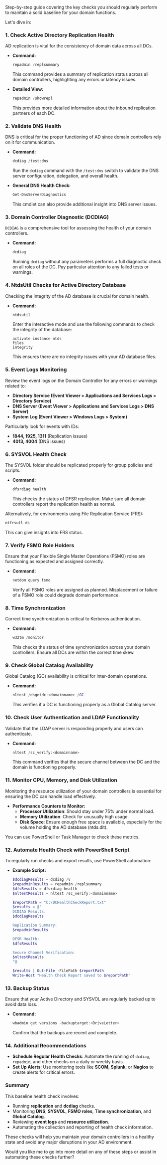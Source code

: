 Step-by-step guide covering the key checks you should regularly perform to maintain a solid baseline for your domain functions.

Let's dive in:

### **1. Check Active Directory Replication Health**
AD replication is vital for the consistency of domain data across all DCs.

- **Command:**
  ```powershell
  repadmin /replsummary
  ```
  This command provides a summary of replication status across all domain controllers, highlighting any errors or latency issues.

- **Detailed View:**
  ```powershell
  repadmin /showrepl
  ```
  This provides more detailed information about the inbound replication partners of each DC.

### **2. Validate DNS Health**
DNS is critical for the proper functioning of AD since domain controllers rely on it for communication.

- **Command:**
  ```powershell
  dcdiag /test:dns
  ```
  Run the `dcdiag` command with the `/test:dns` switch to validate the DNS server configuration, delegation, and overall health.

- **General DNS Health Check:**
  ```powershell
  Get-DnsServerDiagnostics
  ```
  This cmdlet can also provide additional insight into DNS server issues.

### **3. Domain Controller Diagnostic (DCDIAG)**
`DCDIAG` is a comprehensive tool for assessing the health of your domain controllers.

- **Command:**
  ```powershell
  dcdiag
  ```
  Running `dcdiag` without any parameters performs a full diagnostic check on all roles of the DC. Pay particular attention to any failed tests or warnings.

### **4. NtdsUtil Checks for Active Directory Database**
Checking the integrity of the AD database is crucial for domain health.

- **Command:**
  ```cmd
  ntdsutil
  ```
  Enter the interactive mode and use the following commands to check the integrity of the database:
  ```
  activate instance ntds
  files
  integrity
  ```
  This ensures there are no integrity issues with your AD database files.

### **5. Event Logs Monitoring**
Review the event logs on the Domain Controller for any errors or warnings related to:

- **Directory Service (Event Viewer > Applications and Services Logs > Directory Service)**
- **DNS Server (Event Viewer > Applications and Services Logs > DNS Server)**
- **System Log (Event Viewer > Windows Logs > System)**

Particularly look for events with IDs:
- **1844, 1925, 1311** (Replication issues)
- **4013, 4004** (DNS issues)

### **6. SYSVOL Health Check**
The SYSVOL folder should be replicated properly for group policies and scripts.

- **Command:**
  ```powershell
  dfsrdiag health
  ```
  This checks the status of DFSR replication. Make sure all domain controllers report the replication health as normal.

Alternatively, for environments using File Replication Service (FRS):
```powershell
ntfrsutl ds
```
This can give insights into FRS status.

### **7. Verify FSMO Role Holders**
Ensure that your Flexible Single Master Operations (FSMO) roles are functioning as expected and assigned correctly.

- **Command:**
  ```powershell
  netdom query fsmo
  ```
  Verify all FSMO roles are assigned as planned. Misplacement or failure of a FSMO role could degrade domain performance.

### **8. Time Synchronization**
Correct time synchronization is critical to Kerberos authentication.

- **Command:**
  ```powershell
  w32tm /monitor
  ```
  This checks the status of time synchronization across your domain controllers. Ensure all DCs are within the correct time skew.

### **9. Check Global Catalog Availability**
Global Catalog (GC) availability is critical for inter-domain operations.

- **Command:**
  ```powershell
  nltest /dsgetdc:<domainname> /GC
  ```
  This verifies if a DC is functioning properly as a Global Catalog server.

### **10. Check User Authentication and LDAP Functionality**
Validate that the LDAP server is responding properly and users can authenticate.

- **Command:**
  ```powershell
  nltest /sc_verify:<domainname>
  ```
  This command verifies that the secure channel between the DC and the domain is functioning properly.

### **11. Monitor CPU, Memory, and Disk Utilization**
Monitoring the resource utilization of your domain controllers is essential for ensuring the DC can handle load effectively.

- **Performance Counters to Monitor:**
  - **Processor Utilization**: Should stay under 75% under normal load.
  - **Memory Utilization**: Check for unusually high usage.
  - **Disk Space**: Ensure enough free space is available, especially for the volume holding the AD database (ntds.dit).

You can use PowerShell or Task Manager to check these metrics.

### **12. Automate Health Check with PowerShell Script**
To regularly run checks and export results, use PowerShell automation:

- **Example Script:**
  ```powershell
  $dcdiagResults = dcdiag /v
  $repadminResults = repadmin /replsummary
  $dfsResults = dfsrdiag health
  $nltestResults = nltest /sc_verify:<domainname>

  $reportPath = "C:\DCHealthCheckReport.txt"
  $results = @"
  DCDIAG Results:
  $dcdiagResults

  Replication Summary:
  $repadminResults

  DFSR Health:
  $dfsResults

  Secure Channel Verification:
  $nltestResults
  "@

  $results | Out-File -FilePath $reportPath
  Write-Host "Health Check Report saved to $reportPath"
  ```

### **13. Backup Status**
Ensure that your Active Directory and SYSVOL are regularly backed up to avoid data loss.

- **Command:**
  ```powershell
  wbadmin get versions -backuptarget:<DriveLetter>
  ```
  Confirm that the backups are recent and complete.

### **14. Additional Recommendations**
- **Schedule Regular Health Checks**: Automate the running of `dcdiag`, `repadmin`, and other checks on a daily or weekly basis.
- **Set Up Alerts**: Use monitoring tools like **SCOM**, **Splunk**, or **Nagios** to create alerts for critical errors.
  
### Summary
This baseline health check involves:
- Running **replication** and **dcdiag** checks.
- Monitoring **DNS**, **SYSVOL**, **FSMO roles**, **Time synchronization**, and **Global Catalog**.
- Reviewing **event logs** and **resource utilization**.
- Automating the collection and reporting of health check information.

These checks will help you maintain your domain controllers in a healthy state and avoid any major disruptions in your AD environment.

Would you like me to go into more detail on any of these steps or assist in automating these checks further?
